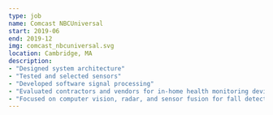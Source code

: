 ```yaml
---
type: job
name: Comcast NBCUniversal
start: 2019-06
end: 2019-12
img: comcast_nbcuniversal.svg
location: Cambridge, MA
description:
- "Designed system architecture"
- "Tested and selected sensors" 
- "Developed software signal processing" 
- "Evaluated contractors and vendors for in-home health monitoring device"
- "Focused on computer vision, radar, and sensor fusion for fall detection and monitoring user’s actives of daily living" 
---
```

